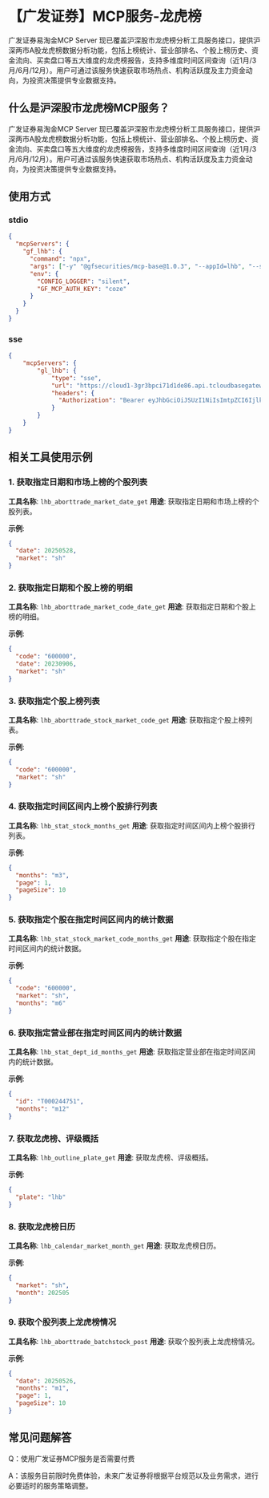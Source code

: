 # 【广发证券】MCP服务-龙虎榜

广发证券易淘金MCP Server 现已覆盖沪深股市龙虎榜分析工具服务接口，提供沪深两市A股龙虎榜数据分析功能，包括上榜统计、营业部排名、个股上榜历史、资金流向、买卖盘口等五大维度的龙虎榜报告，支持多维度时间区间查询（近1月/3月/6月/12月）。用户可通过该服务快速获取市场热点、机构活跃度及主力资金动向，为投资决策提供专业数据支持。

## 什么是沪深股市龙虎榜MCP服务？

广发证券易淘金MCP Server 现已覆盖沪深股市龙虎榜分析工具服务接口，提供沪深两市A股龙虎榜数据分析功能，包括上榜统计、营业部排名、个股上榜历史、资金流向、买卖盘口等五大维度的龙虎榜报告，支持多维度时间区间查询（近1月/3月/6月/12月）。用户可通过该服务快速获取市场热点、机构活跃度及主力资金动向，为投资决策提供专业数据支持。

## 使用方式

### stdio

```json
{
  "mcpServers": {
    "gf_lhb": {
      "command": "npx",
      "args": ["-y" "@gfsecurities/mcp-base@1.0.3", "--appId=lhb", "--sync=false"],
      "env": {
        "CONFIG_LOGGER": "silent",
        "GF_MCP_AUTH_KEY": "coze"
      }
    }
  }
}
```

### sse

```json
{
    "mcpServers": {
        "gl_lhb": {
            "type": "sse",
            "url": "https://cloud1-3gr3bpci71d1de86.api.tcloudbasegateway.com/v1/cloudrun/gf-lhb/messages",
            "headers": {
              "Authorization": "Bearer eyJhbGciOiJSUzI1NiIsImtpZCI6IjlkMWRjMzFlLWI0ZDAtNDQ4Yi1hNzZmLWIwY2M2M2Q4MTQ5OCJ9.eyJhdWQiOiJjbG91ZDEtM2dyM2JwY2k3MWQxZGU4NiIsImV4cCI6MjUzNDAyMzAwNzk5LCJpYXQiOjE3NDc4ODc3ODcsImF0X2hhc2giOiJkbFBtWFRiRUVmQzg4VkpVQUdrb2xRIiwicHJvamVjdF9pZCI6ImNsb3VkMS0zZ3IzYnBjaTcxZDFkZTg2IiwibWV0YSI6eyJwbGF0Zm9ybSI6IkFwaUtleSJ9LCJ1c2VyX3R5cGUiOiIifQ.ZL3o2YWWxu2SozaAam35vyKOYEUqPgGfOzNAa2Ix3aW1BGfTbzh4gJHLuaAaqpRDTHdBamxw64RfYm6vGHXQ6r1AItI379ACrWs0Sxg6v-S1AtP6EnLtE9WmdJqS3xCMUvn1jQQwkBpoKxgiYalxb_koy66F0vMQLpAX3CLiKqWYX4hjMTRakC3n9PmIviA_fW5G8iOCRrG9Kjs8L7xQvFA52W91lhqOrUL_paFT7YEnLV4w5zmQz111e-ucAu4UfciVLmCWOqboeyht1Leh_AdVJ84Mlny4cbRi-K7nCvfuMq9ID2Wv1fWn0KFkhagnHfa9HRtCfJt-gxp_sVoWgA"
            }
        }
    }
}
```

## 相关工具使用示例

### 1. 获取指定日期和市场上榜的个股列表

**工具名称**: `lhb_aborttrade_market_date_get`
**用途**: 获取指定日期和市场上榜的个股列表。

**示例**:

```json
{
  "date": 20250528,
  "market": "sh"
}
```

### 2. 获取指定日期和个股上榜的明细

**工具名称**: `lhb_aborttrade_market_code_date_get`
**用途**: 获取指定日期和个股上榜的明细。

**示例**:

```json
{
  "code": "600000",
  "date": 20230906,
  "market": "sh"
}
```

### 3. 获取指定个股上榜列表

**工具名称**: `lhb_aborttrade_stock_market_code_get`
**用途**: 获取指定个股上榜列表。

**示例**:

```json
{
  "code": "600000",
  "market": "sh"
}
```

### 4. 获取指定时间区间内上榜个股排行列表

**工具名称**: `lhb_stat_stock_months_get`
**用途**: 获取指定时间区间内上榜个股排行列表。

**示例**:

```json
{
  "months": "m3",
  "page": 1,
  "pageSize": 10
}
```

### 5. 获取指定个股在指定时间区间内的统计数据

**工具名称**: `lhb_stat_stock_market_code_months_get`
**用途**: 获取指定个股在指定时间区间内的统计数据。

**示例**:

```json
{
  "code": "600000",
  "market": "sh",
  "months": "m6"
}
```

### 6. 获取指定营业部在指定时间区间内的统计数据

**工具名称**: `lhb_stat_dept_id_months_get`
**用途**: 获取指定营业部在指定时间区间内的统计数据。

**示例**:

```json
{
  "id": "T000244751",
  "months": "m12"
}
```

### 7. 获取龙虎榜、评级概括

**工具名称**: `lhb_outline_plate_get`
**用途**: 获取龙虎榜、评级概括。

**示例**:

```json
{
  "plate": "lhb"
}
```

### 8. 获取龙虎榜日历

**工具名称**: `lhb_calendar_market_month_get`
**用途**: 获取龙虎榜日历。

**示例**:

```json
{
  "market": "sh",
  "month": 202505
}
```

### 9. 获取个股列表上龙虎榜情况

**工具名称**: `lhb_aborttrade_batchstock_post`
**用途**: 获取个股列表上龙虎榜情况。

**示例**:

```json
{
  "date": 20250526,
  "months": "m1",
  "page": 1,
  "pageSize": 10
}
```


## 常见问题解答

Q：使用广发证券MCP服务是否需要付费

A：该服务目前限时免费体验，未来广发证券将根据平台规范以及业务需求，进行必要适时的服务策略调整。

